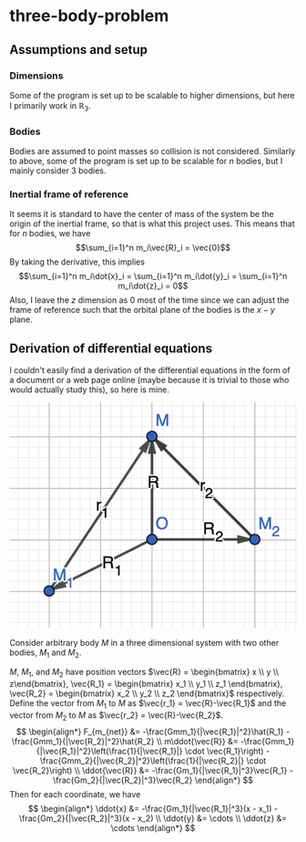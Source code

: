 # three-body-problem

## Assumptions and setup
### Dimensions
Some of the program is set up to be scalable to higher dimensions, but here I primarily work in $\mathbb{R}_3$. 
### Bodies
Bodies are assumed to point masses so collision is not considered. Similarly to above, some of the program is set up to be scalable for $n$ bodies, but I mainly consider 3 bodies.
### Inertial frame of reference
It seems it is standard to have the center of mass of the system be the origin of the inertial frame, so that is what this project uses. This means that for $n$ bodies, we have 
$$\sum_{i=1}^n m_i\vec{R}_i = \vec{0}$$
By taking the derivative, this implies
$$\sum_{i=1}^n m_i\dot{x}_i = \sum_{i=1}^n m_i\dot{y}_i = \sum_{i=1}^n m_i\dot{z}_i = 0$$
Also, I leave the $z$ dimension as $0$ most of the time since we can adjust the frame of reference such that the orbital plane of the bodies is the $x-y$ plane.

## Derivation of differential equations

I couldn't easily find a derivation of the differential equations in the form of a document or a web page online (maybe because it is trivial to those who would actually study this), so here is mine. 

![system diagram](media/system_diagram.png)

Consider arbitrary body $M$ in a three dimensional system with two other bodies, $M_1$ and $M_2$. 

$M$, $M_1$, and $M_2$ have position vectors $\vec{R} = \begin{bmatrix} x \\ y \\ z\end{bmatrix}, \vec{R_1} = \begin{bmatrix} x_1 \\ y_1 \\ z_1 \end{bmatrix}, \vec{R_2} = \begin{bmatrix} x_2 \\ y_2 \\ z_2 \end{bmatrix}$ respectively.
Define the vector from $M_1$ to $M$ as $\vec{r_1} = \vec{R}-\vec{R_1}$ and the vector from $M_2$ to $M$ as $\vec{r_2} = \vec{R}-\vec{R_2}$. 
$$
\begin{align*} 
F_{m_{net}} &= -\frac{Gmm_1}{|\vec{R_1}|^2}\hat{R_1} - \frac{Gmm_1}{|\vec{R_2}|^2}\hat{R_2} \\
m\ddot{\vec{R}} &= -\frac{Gmm_1}{|\vec{R_1}|^2}\left(\frac{1}{|\vec{R_1}|} \cdot \vec{R_1}\right) - \frac{Gmm_2}{|\vec{R_2}|^2}\left(\frac{1}{|\vec{R_2}|} \cdot \vec{R_2}\right) \\
\ddot{\vec{R}} &= -\frac{Gm_1}{|\vec{R_1}|^3}\vec{R_1} - \frac{Gm_2}{|\vec{R_2}|^3}\vec{R_2} 
\end{align*}
$$
Then for each coordinate, we have 
$$
\begin{align*} 
\ddot{x} &= -\frac{Gm_1}{|\vec{R_1}|^3}(x - x_1) - \frac{Gm_2}{|\vec{R_2}|^3}(x - x_2) \\
\ddot{y} &= \cdots \\
\ddot{z} &= \cdots 
\end{align*}
$$
